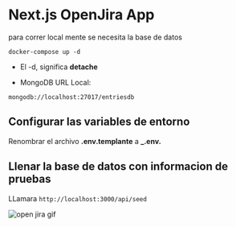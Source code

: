 # Next.js OpenJira App

para correr local mente se necesita la base de datos

```
docker-compose up -d
```

- El -d, significa **detache**

- MongoDB URL Local:

```
mongodb://localhost:27017/entriesdb
```

## Configurar las variables de entorno

Renombrar el archivo **.env.templante** a **\_.env.**

## Llenar la base de datos con informacion de pruebas

LLamara
`http://localhost:3000/api/seed`


![open jira gif](https://github.com/Morphi007/open-jira/assets/78938079/03223e68-07c4-4361-96d4-50637923ebe8)
